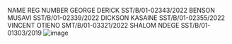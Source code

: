 NAME	REG NUMBER 
GEORGE DERICK	SST/B/01-02343/2022
BENSON MUSAVI	SST/B/01-02339/2022
DICKSON KASAINE	SST/B/01-02355/2022
VINCENT OTIENO	SMT/B/01-03321/2022
SHALOM NDEGE	SST/B/01-01303/2019
![image](https://github.com/user-attachments/assets/dd561b53-79ba-48a4-81be-89273b1c67bd)

